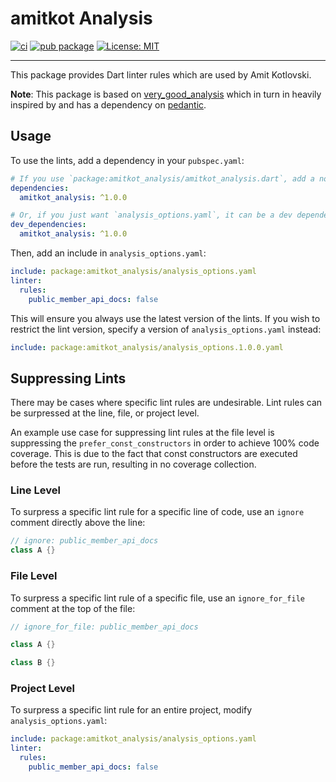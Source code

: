 # amitkot Analysis

[![ci](https://github.com/amitkot/amitkot_analysis/workflows/ci/badge.svg)](https://github.com/amitkot/amitkot_analysis/actions)
[![pub package](https://img.shields.io/pub/v/amitkot_analysis.svg)](https://pub.dartlang.org/packages/amitkot_analysis)
[![License: MIT](https://img.shields.io/badge/license-MIT-blue.svg)](https://opensource.org/licenses/MIT)

---

This package provides Dart linter rules which are used by Amit Kotlovski. 

**Note**: This package is based on [very_good_analysis](https://github.com/VeryGoodOpenSource/very_good_analysis) which in turn in heavily 
inspired by and has a dependency on [pedantic](https://github.com/dart-lang/pedantic).

## Usage

To use the lints, add a dependency in your `pubspec.yaml`:

```yaml
# If you use `package:amitkot_analysis/amitkot_analysis.dart`, add a normal dependency.
dependencies:
  amitkot_analysis: ^1.0.0

# Or, if you just want `analysis_options.yaml`, it can be a dev dependency.
dev_dependencies:
  amitkot_analysis: ^1.0.0
```

Then, add an include in `analysis_options.yaml`:

```yaml
include: package:amitkot_analysis/analysis_options.yaml
linter:
  rules:
    public_member_api_docs: false
```

This will ensure you always use the latest version of the lints. If you wish to restrict the lint version, specify a version of `analysis_options.yaml` instead:

```yaml
include: package:amitkot_analysis/analysis_options.1.0.0.yaml
```

## Suppressing Lints

There may be cases where specific lint rules are undesirable. Lint rules can be surpressed at the line, file, or project level.

An example use case for suppressing lint rules at the file level is suppressing the `prefer_const_constructors` in order to achieve 100% code coverage. This is due to the fact that const constructors are executed before the tests are run, resulting in no coverage collection.

### Line Level

To surpress a specific lint rule for a specific line of code, use an `ignore` comment directly above the line:

```dart
// ignore: public_member_api_docs
class A {}
```

### File Level

To surpress a specific lint rule of a specific file, use an `ignore_for_file` comment at the top of the file:

```dart
// ignore_for_file: public_member_api_docs

class A {}

class B {}
```

### Project Level

To surpress a specific lint rule for an entire project, modify `analysis_options.yaml`:

```yaml
include: package:amitkot_analysis/analysis_options.yaml
linter:
  rules:
    public_member_api_docs: false
```
